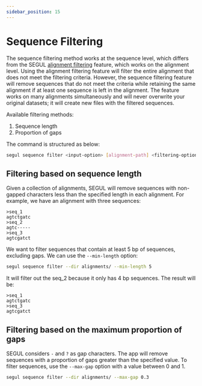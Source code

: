 ```yaml
---
sidebar_position: 15
---
```


# Sequence Filtering

The sequence filtering method works at the sequence level, which differs from the SEGUL [alignment filtering](/docs/cli-usage/filter) feature, which works on the alignment level. Using the alignment filtering feature will filter the entire alignment that does not meet the filtering criteria. However, the sequence filtering feature will remove sequences that do not meet the criteria while retaining the same alignment if at least one sequence is left in the alignment. The feature works on many alignments simultaneously and will never overwrite your original datasets; it will create new files with the filtered sequences.

Available filtering methods:

1. Sequence length
2. Proportion of gaps

The command is structured as below:

```Bash
segul sequence filter <input-option> [alignment-path] <filtering-option> <value>
```

## Filtering based on sequence length

Given a collection of alignments, SEGUL will remove sequences with non-gapped characters less than the specified length in each alignment. For example, we have an alignment with three sequences:

```plaintext
>seq_1
agtctgatc
>seq_2
agtc-----
>seq_3
agtcgatct
```

We want to filter sequences that contain at least 5 bp of sequences, excluding gaps. We can use the `--min-length` option:

```Bash
segul sequence filter --dir alignments/ --min-length 5
```

It will filter out the seq_2 because it only has 4 bp sequences. The result will be:

```plaintext
>seq_1
agtctgatc
>seq_3
agtcgatct
```

## Filtering based on the maximum proportion of gaps

SEGUL considers `-` and `?` as gap characters. The app will remove sequences with a proportion of gaps greater than the specified value. To filter sequences, use the `--max-gap` option with a value between 0 and 1.

```Bash
segul sequence filter --dir alignments/ --max-gap 0.3
```

